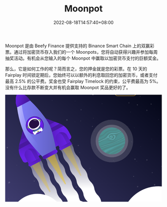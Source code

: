 ﻿---
title: "Moonpot"
description: "Moonpot 是由 Beefy Finance 提供支持的 Binance Smart Chain 上的双赢彩票。通过将加密货币存入我们的一个 Moonpots，您将自动获得兴趣并参加每周抽奖活动。有机会从您输入的每个 Moonpot 中赢取以加密货币支付的巨额奖金。"
date: 2022-08-18T14:57:40+08:00
lastmod: 2022-08-18T14:57:40+08:00
draft: false
authors: ["Simon"]
featuredImage: "moonpot.png"
tags: ["DeFi","Moonpot"]
categories: ["nfts"]
nfts: ["DeFi"]
blockchain: "BSC"
website: "https://play.moonpot.com/"
twitter: "https://twitter.com/moonpotdotcom"
discord: "https://discord.com/invite/8YquFwfw3N"
telegram: "https://t.me/moonpotdotcom"
github: "https://github.com/moonpotdev"
youtube: "https://www.youtube.com/channel/UCCwZh5FBKusmzmT5Q3Yisdg"
twitch: ""
facebook: ""
instagram: ""
reddit: ""
medium: "https://moonpot.com/alpha/"
steam: ""
gitbook: ""
googleplay: ""
appstore: ""
status: "Live"
weight: 
lightgallery: true
toc: true
pinned: false
recommend: false
recommend1: false
---
Moonpot 是由 Beefy Finance 提供支持的 Binance Smart Chain 上的双赢彩票。通过将加密货币存入我们的一个 Moonpots，您将自动获得兴趣并参加每周抽奖活动。有机会从您输入的每个 Moonpot 中赢取以加密货币支付的巨额奖金。

那么，它是如何工作的呢？简而言之，您的押金就是您的彩票。在 10 天的 Fairplay 时间锁定期后，您始终可以以额外的利息取回您的加密货币，或者支付最高 2.5% 的公平费。奖金也受 Fairplay Timelock 的约束，公平费最高为 5%。没有什么比存款不断变大并有机会赢取 Moonpot 奖品更好的了。

![配图](20220818155224.png)